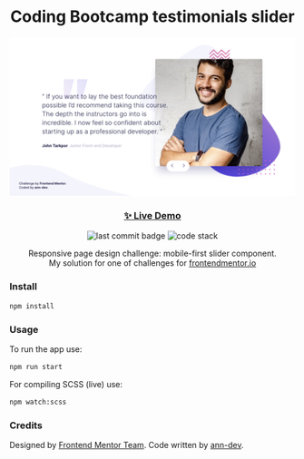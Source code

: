 <h1 align="center">Coding Bootcamp testimonials slider</h1>

![preview](./preview.png)

<h3 align="center"><a href="https://ann-dev.github.io/fem-testimonials-slider/" target="_blank">✨ Live Demo</a></h3>

<p align="center">
  <img alt="last commit badge" src="https://img.shields.io/github/last-commit/ann-dev/fem-base-apparel?style=flat-square">
  <img alt="code stack" src="https://img.shields.io/badge/tech_stack-HTML5, SCSS, NPM-ff69b4.svg?style=flat-square">
</p>

<p align="center">Responsive page design challenge: mobile-first slider component. <br />
My solution for one of challenges for
  <a href="https://www.frontendmentor.io/profile/ann-dev">frontendmentor.io</a>
</p>

### Install

```sh
npm install
```

### Usage

To run the app use:

```sh
npm run start
```

For compiling SCSS (live) use:

```sh
npm watch:scss
```

### Credits

Designed by [Frontend Mentor Team](https://www.frontendmentor.io/). Code written by [ann-dev](https://github.com/ann-dev).
